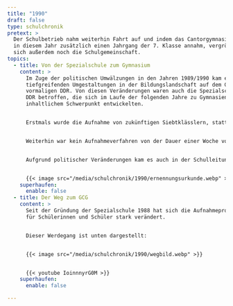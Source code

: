 ```yaml
---
title: "1990"
draft: false
type: schulchronik
pretext: >
  Der Schulbetrieb nahm weiterhin Fahrt auf und indem das Cantorgymnasium
  in diesem Jahr zusätzlich einen Jahrgang der 7. Klasse annahm, vergrößerte
  sich außerdem noch die Schulgemeinschaft.
topics:
  - title: Von der Spezialschule zum Gymnasium
    content: >
      Im Zuge der politischen Umwälzungen in den Jahren 1989/1990 kam es zu
      tiefgreifenden Umgestaltungen in der Bildungslandschaft auf dem Gebiet der
      vormaligen DDR. Von diesen Veränderungen waren auch die Spezialschulen der
      DDR betroffen, die sich im Laufe der folgenden Jahre zu Gymnasien mit
      inhaltlichem Schwerpunkt entwickelten.


      Erstmals wurde die Aufnahme von zukünftigen Siebtklässlern, statt wie vorher von Neuntklässlern durchgeführt. Auch die Aufnahmebedingungen veränderten sich, denn es war nun keine Delegierung sowie keine Empfehlung der Schule notwendig.


      Weiterhin war kein Aufnahmeverfahren von der Dauer einer Woche vorgesehen, sondern es wurden Einzelgespräche über Allgemeinwissen und sprachliche Fähigkeiten durchgeführt. Zusätzlich musste experimentiert werden. Die anschließende Auswertung der Ergebnisse entschied über eine Aufnahme der SchülerInnen.


      Aufgrund politischer Veränderungen kam es auch in der Schulleitung zu einer Umstrukturierung. Zum 01.09.1990 erhielt Herr Dr. Ulrich Müller die Ernennungsurkunde zum Direktor unserer Schule.


      {{< image src="/media/schulchronik/1990/ernennungsurkunde.webp" >}}
    superhaufen:
      enable: false
  - title: Der Weg zum GCG
    content: >
      Seit der Gründung der Spezialschule 1988 hat sich die Aufnahmeprozedur
      für Schülerinnen und Schüler stark verändert.


      Dieser Werdegang ist unten dargestellt:


      {{< image src="/media/schulchronik/1990/wegbild.webp" >}}


      {{< youtube IoinnnyrG0M >}}
    superhaufen:
      enable: false

---
```

